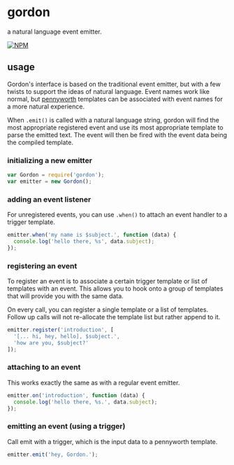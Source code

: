 # gordon

a natural language event emitter.

[![NPM](https://nodei.co/npm/gordon.png?downloads=true&downloadRank=true&stars=true)](https://nodei.co/npm/gordon/)

## usage

Gordon's interface is based on the traditional event emitter, but with a few twists to support the ideas
of natural language. Event names work like normal, but [pennyworth](https://github.com/karimsa/pennyworth)
templates can be associated with event names for a more natural experience.

When `.emit()` is called with a natural language string, gordon will find the most appropriate registered
event and use its most appropriate template to parse the emitted text. The event will then be fired with
the event data being the compiled template.

### initializing a new emitter

```javascript
var Gordon = require('gordon');
var emitter = new Gordon();
```

### adding an event listener

For unregistered events, you can use `.when()` to attach an event
handler to a trigger template.

```javascript
emitter.when('my name is $subject.', function (data) {
  console.log('hello there, %s', data.subject);
});
```

### registering an event

To register an event is to associate a certain trigger template or list
of templates with an event. This allows you to hook onto a group of templates
that will provide you with the same data.

On every call, you can register a single template or a list of templates. Follow
up calls will not re-allocate the template list but rather append to it.

```javascript
emitter.register('introduction', [
  '[... hi, hey, hello], $subject.',
  'how are you, $subject?'
]);
```

### attaching to an event

This works exactly the same as with a regular event emitter.

```javascript
emitter.on('introduction', function (data) {
  console.log('hello there, %s.', data.subject);
});
```

### emitting an event (using a trigger)

Call emit with a trigger, which is the input data to a pennyworth
template.

```javascript
emitter.emit('hey, Gordon.');
```
